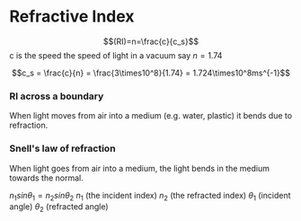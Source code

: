 # Refractive Index
$$(RI)=n=\frac{c}{c_s}$$
c is the speed the speed of light in a vacuum
say $n = 1.74$

$$c_s = \frac{c}{n} = \frac{3\times10^8}{1.74} = 1.724\times10^8ms^{-1}$$


### RI across a boundary
When light moves from air into a medium (e.g. water, plastic) it bends due to refraction.

### Snell's law of refraction
When light goes from air into a medium, the light bends in the medium towards the normal.

$n_1sin\theta_1=n_2sin\theta_2$
$n_1$ (the incident index)
$n_2$ (the refracted index)
$\theta_1$ (incident angle)
$\theta_2$ (refracted angle)

